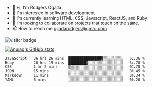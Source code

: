- 👋 Hi, I’m Rodgers Ogada
- 👀 I’m interested in software development
- 🌱 I’m currently learning HTML, CSS, Javascript, ReactJS, and Ruby
- 💞️ I’m looking to collaborate on projects that touch on the same.
- 📫 How to reach me ogadarodgers@gmail.com

![visitor badge](https://visitor-badge.glitch.me/badge?page_id=ogada-otieno.visitor-badge)

[![Anurag's GitHub stats](https://github-readme-stats.vercel.app/api?username=ogada-otieno)](https://github.com/anuraghazra/github-readme-stats) 
<!--START_SECTION:waka-->

```text
JavaScript   36 hrs 26 mins  ███████████████▓░░░░░░░░░   62.36 %
Ruby         20 hrs 19 mins  ████████▓░░░░░░░░░░░░░░░░   34.78 %
CSS          1 hr 2 mins     ▒░░░░░░░░░░░░░░░░░░░░░░░░   01.78 %
JSON         15 mins         ░░░░░░░░░░░░░░░░░░░░░░░░░   00.45 %
Markdown     11 mins         ░░░░░░░░░░░░░░░░░░░░░░░░░   00.34 %
YAML         6 mins          ░░░░░░░░░░░░░░░░░░░░░░░░░   00.20 %
```

<!--END_SECTION:waka-->

<!---
ogada-otieno/ogada-otieno is a ✨ special ✨ repository because its `README.md` (this file) appears on your GitHub profile.
You can click the Preview link to take a look at your changes.
--->
